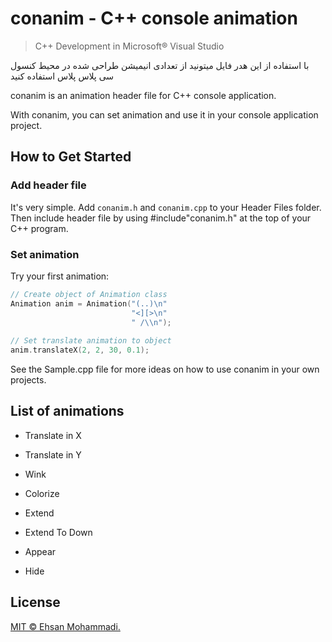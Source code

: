 # conanim - C++ console animation

> C++ Development in Microsoft® Visual Studio

با استفاده از این هدر فایل میتونید از تعدادی انیمیشن طراحی شده در محیط کنسول سی پلاس پلاس استفاده کنید

conanim is an animation header file for C++ console application.

With conanim, you can set animation and use it in your console application project. 

## How to Get Started

### Add header file

It's very simple. Add `conanim.h` and `conanim.cpp` to your Header Files folder. Then include header file by using #include"conanim.h" at the top of your C++ program.

### Set animation

Try your first animation:

```c++
// Create object of Animation class
Animation anim = Animation("(..)\n"
                           "<][>\n"
                           " /\\n");
                           
// Set translate animation to object
anim.translateX(2, 2, 30, 0.1);

```

See the Sample.cpp file for more ideas on how to use conanim in your own projects.

## List of animations

- Translate in X

- Translate in Y

- Wink

- Colorize

- Extend

- Extend To Down

- Appear

- Hide


## License

[MIT © Ehsan Mohammadi.](../master/LICENSE)
